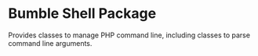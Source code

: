 # Bumble Shell Package #

Provides classes to manage PHP command line, including classes to parse command line arguments.